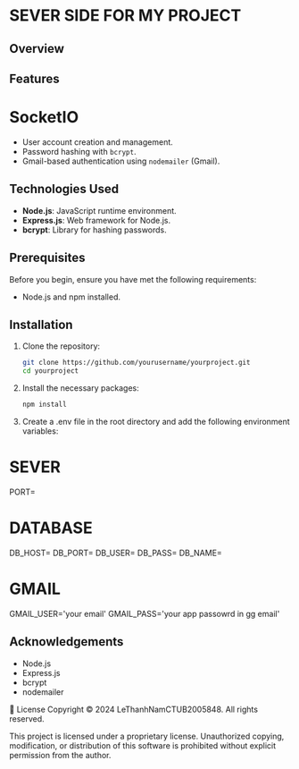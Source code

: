 # SEVER SIDE FOR MY PROJECT

## Overview

## Features

# SocketIO

- User account creation and management.
- Password hashing with `bcrypt`.
- Gmail-based authentication using `nodemailer` (Gmail).

## Technologies Used

- **Node.js**: JavaScript runtime environment.
- **Express.js**: Web framework for Node.js.
- **bcrypt**: Library for hashing passwords.

## Prerequisites

Before you begin, ensure you have met the following requirements:

- Node.js and npm installed.

## Installation

1. Clone the repository:

   ```bash
   git clone https://github.com/yourusername/yourproject.git
   cd yourproject
   ```

2. Install the necessary packages:

   ```bash
   npm install

   ```

3. Create a .env file in the root directory and add the following environment variables:

# SEVER

PORT=

# DATABASE

DB_HOST=
DB_PORT=
DB_USER=
DB_PASS=
DB_NAME=

# GMAIL

GMAIL_USER='your email'
GMAIL_PASS='your app passowrd in gg email'

## Acknowledgements

- Node.js
- Express.js
- bcrypt
- nodemailer

📝 License
Copyright © 2024 LeThanhNamCTUB2005848. All rights reserved.

This project is licensed under a proprietary license. Unauthorized copying, modification, or distribution of this software is prohibited without explicit permission from the author.
